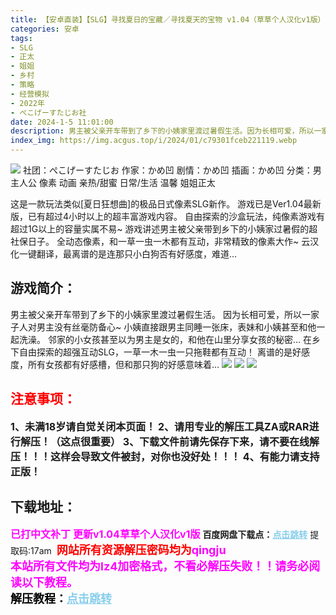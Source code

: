 ```yaml
---
title: 【安卓直装】【SLG】寻找夏日的宝藏／寻找夏天的宝物 v1.04（草草个人汉化v1版）／寻找夏日的宝物
categories: 安卓
tags:
- SLG
- 正太
- 姐姐
- 乡村
- 策略
- 经营模拟
- 2022年
- ぺこげーすたじお社
date: 2024-1-5 11:01:00
description: 男主被父亲开车带到了乡下的小姨家里渡过暑假生活。因为长相可爱，所以一家子人对男主没有丝毫防备心~小姨直接跟男主同睡一张床，表妹和小姨甚至和他一起洗澡。邻家的小女孩甚至以为男主是女的，和他在山里分享女孩的秘密…在乡下自由探索的超强互动SLG，一草一木一虫一只拖鞋都有互动！离谱的是好感度，所有女孩都有好感槽，但和那只狗的好感意味着…
index_img: https://img.acgus.top/i/2024/01/c79301fceb221119.webp
---
```

![](https://img.acgus.top/i/2024/01/c79301fceb221119.webp)
社团：ぺこげーすたじお
作家：かめ凹
剧情：かめ凹
插画：かめ凹
分类：男主人公 像素 动画 亲热/甜蜜 日常/生活 温馨 姐姐正太

这是一款玩法类似[夏日狂想曲]的极品日式像素SLG新作。
游戏已是Ver1.04最新版，已有超过4小时以上的超丰富游戏内容。
自由探索的沙盒玩法，纯像素游戏有超过1G以上的容量实属不易~
游戏讲述男主被父亲带到乡下的小姨家过暑假的超社保日子。
全动态像素，和一草一虫一木都有互动，非常精致的像素大作~
云汉化一键翻译，最离谱的是连那只小白狗否有好感度，难道…

## 游戏简介：
男主被父亲开车带到了乡下的小姨家里渡过暑假生活。
因为长相可爱，所以一家子人对男主没有丝毫防备心~
小姨直接跟男主同睡一张床，表妹和小姨甚至和他一起洗澡。
邻家的小女孩甚至以为男主是女的，和他在山里分享女孩的秘密…
在乡下自由探索的超强互动SLG，一草一木一虫一只拖鞋都有互动！
离谱的是好感度，所有女孩都有好感槽，但和那只狗的好感意味着…
![](https://img.acgus.top/i/2024/01/60eee8ec19221130.webp)
![](https://img.acgus.top/i/2024/01/bca99d48a1221126.webp)
![](https://img.acgus.top/i/2024/01/e041940f84221122.webp)





## <font color=#FF0000 >注意事项：</font>
<font size=3><b>1、未满18岁请自觉关闭本页面！
2、请用专业的解压工具ZA或RAR进行解压！（这点很重要）
3、下载文件前请先保存下来，请不要在线解压！！！这样会导致文件被封，对你也没好处！！！
4、有能力请支持正版！</b></font>

## 下载地址：
<font color=#FF00FF size=3><b>已打中文补丁</b></font>
<font color=#FF00FF size=3>**更新v1.04草草个人汉化v1版**</font>
<b>百度网盘下载点：</b><a href="https://pan.baidu.com/s/1c5ts9K8qwCnPrgIlYn2-bQ?pwd=17am" style="color: #87CEEB;"><b>点击跳转</b></a> 提取码:17am
<a style="padding: 0" href="https://post.qingju.org/AD/"><img style="max-width:100%" src="https://img.acgus.top/i/2024/07/478f689b8021d8d499ab43d21acf137a.gif" alt=""></a>
<b><font color=#FF0000 size=4>网站所有资源解压密码均为</b></font><b><font color=#FF00FF size=4>qingju</font><font color=#FF0000 ></font></b><br><b><font color=#FF00FF size=4>本站所有文件均为lz4加密格式，不看必解压失败！！请务必阅读以下教程。</b></font><br><b><font color=#000 size=4>解压教程：</b><a href="https://post.qingju.org/tutorial/000/" style="color: #87CEEB;"><b>点击跳转</b></a>